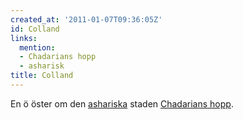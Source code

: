 ```yaml
---
created_at: '2011-01-07T09:36:05Z'
id: Colland
links:
  mention:
  - Chadarians hopp
  - asharisk
title: Colland
---
```


En ö öster om den [ashariska] staden [Chadarians hopp].

  [ashariska]: asharisk
  [Chadarians hopp]: Chadarians_hopp
